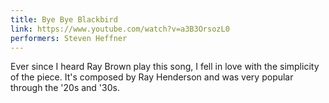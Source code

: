 ```yaml
---
title: Bye Bye Blackbird
link: https://www.youtube.com/watch?v=a3B3OrsozL0
performers: Steven Heffner
---
```


Ever since I heard Ray Brown play this song, I fell in love with the simplicity of the piece. It's composed by Ray Henderson and was very popular through the '20s and '30s.